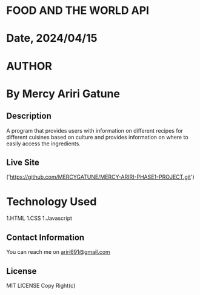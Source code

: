 # FOOD AND THE WORLD API


# Date, 2024/04/15

# AUTHOR

# By Mercy Ariri Gatune

## Description
A program that provides users with  information on different recipes for different cuisines based on culture and provides information on where to easily access the ingredients.
## Live Site
('https://github.com/MERCYGATUNE/MERCY-ARIRI-PHASE1-PROJECT.git')
# Technology Used
1.HTML
1.CSS
1.Javascript

## Contact Information
You can reach me on ariri691@gmail.com

## License
MIT LICENSE
Copy Right(c)